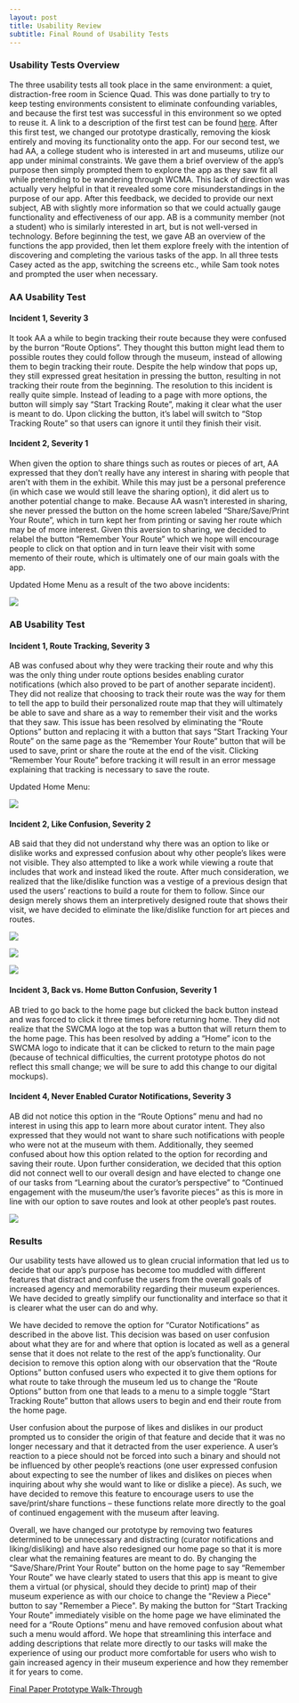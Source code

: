 ```yaml
---
layout: post
title: Usability Review
subtitle: Final Round of Usability Tests
---
```


### Usability Tests Overview
The three usability tests all took place in the same environment: a quiet, distraction-free room in Science Quad. This was done partially to try to keep testing environments consistent to eliminate confounding variables, and because the first test was successful in this environment so we opted to reuse it. A link to a description of the first test can be found [here](https://cmpelz.github.io/2018-11-05-usability_checkin/). After this first test, we changed our prototype drastically, removing the kiosk entirely and moving its functionality onto the app. For our second test, we had AA, a college student who is interested in art and museums, utilize our app under minimal constraints. We gave them a brief overview of the app’s purpose then simply prompted them to explore the app as they saw fit all while pretending to be wandering through WCMA. This lack of direction was actually very helpful in that it revealed some core misunderstandings in the purpose of our app. After this feedback, we decided to provide our next subject, AB with slightly more information so that we could actually gauge functionality and effectiveness of our app. AB is a community member (not a student) who is similarly interested in art, but is not well-versed in technology. Before beginning the test, we gave AB an overview of the functions the app provided, then let them explore freely with the intention of discovering and completing the various tasks of the app. In all three tests Casey acted as the app, switching the screens etc., while Sam took notes and prompted the user when necessary. 

### AA Usability Test
#### Incident 1, Severity 3
It took AA a while to begin tracking their route because they were confused by the burron “Route Options”. They thought this button might lead them to possible routes they could follow through the museum, instead of allowing them to begin tracking their route. Despite the help window that pops up, they still expressed great hesitation in pressing the button, resulting in not tracking their route from the beginning. The resolution to this incident is really quite simple. Instead of leading to a page with more options, the button will simply say “Start Tracking Route”, making it clear what the user is meant to do. Upon clicking the button, it’s label will switch to “Stop Tracking Route” so that users can ignore it until they finish their visit.

#### Incident 2, Severity 1
When given the option to share things such as routes or pieces of art, AA expressed that they don’t really have any interest in sharing with people that aren’t with them in the exhibit. While this may just be a personal preference (in which case we would still leave the sharing option), it did alert us to another potential change to make. Because AA wasn’t interested in sharing, she never pressed the button on the home screen labeled “Share/Save/Print Your Route”, which in turn kept her from printing or saving her route which may be of more interest. Given this aversion to sharing, we decided to relabel the button “Remember Your Route” which we hope will encourage people to click on that option and in turn leave their visit with some memento of their route, which is ultimately one of our main goals with the app.

Updated Home Menu as a result of the two above incidents:

![](/img/urHome.JPG)

### AB Usability Test
#### Incident 1, Route Tracking, Severity 3
AB was confused about why they were tracking their route and why this was the only thing under route options besides enabling curator notifications (which also proved to be part of another separate incident). They did not realize that choosing to track their route was the way for them to tell the app to build their personalized route map that they will ultimately be able to save and share as a way to remember their visit and the works that they saw. This issue has been resolved by eliminating the “Route Options” button and replacing it with a button that says “Start Tracking Your Route” on the same page as the “Remember Your Route” button that will be used to save, print or share the route at the end of the visit. Clicking “Remember Your Route” before tracking it will result in an error message explaining that tracking is necessary to save the route.

Updated Home Menu:

![](/img/urHome.JPG)

#### Incident 2, Like Confusion, Severity 2
AB said that they did not understand why there was an option to like or dislike works and expressed confusion about why other people’s likes were not visible. They also attempted to like a work while viewing a route that includes that work and instead liked the route. After much consideration, we realized that the like/dislike function was a vestige of a previous design that used the users’ reactions to build a route for them to follow. Since our design merely shows them an interpretively designed route that shows their visit, we have decided to eliminate the like/dislike function for art pieces and routes.

![](/img/urCamera.JPG)

![](/img/urSimilarPiece.JPG)

![](/img/urSingleRoute.JPG)

#### Incident 3, Back vs. Home Button Confusion, Severity 1
AB tried to go back to the home page but clicked the back button instead and was forced to click it three times before returning home. They did not realize that the SWCMA logo at the top was a button that will return them to the home page. This has been resolved by adding a “Home” icon to the SWCMA logo to indicate that it can be clicked to return to the main page (because of technical difficulties, the current prototype photos do not reflect this small change; we will be sure to add this change to our digital mockups).

#### Incident 4, Never Enabled Curator Notifications, Severity 3
AB did not notice this option in the “Route Options” menu and had no interest in using this app to learn more about curator intent. They also expressed that they would not want to share such notifications with people who were not at the museum with them. Additionally, they seemed confused about how this option related to the option for recording and saving their route. Upon further consideration, we decided that this option did not connect well to our overall design and have elected to change one of our tasks from “Learning about the curator’s perspective” to “Continued engagement with the museum/the user’s favorite pieces” as this is more in line with our option to save routes and look at other people’s past routes.

![](/img/urHome.JPG)

### Results
Our usability tests have allowed us to glean crucial information that led us to decide that our app’s purpose has become too muddled with different features that distract and confuse the users from the overall goals of increased agency and memorability regarding their museum experiences. We have decided to greatly simplify our functionality and interface so that it is clearer what the user can do and why. 

We have decided to remove the option for “Curator Notifications” as described in the above list. This decision was based on user confusion about what they are for and where that option is located as well as a general sense that it does not relate to the rest of the app’s functionality. Our decision to remove this option along with our observation that the “Route Options” button confused users who expected it to give them options for what route to take through the museum led us to change the “Route Options” button from one that leads to a menu to a simple toggle “Start Tracking Route” button that allows users to begin and end their route from the home page.

User confusion about the purpose of likes and dislikes in our product prompted us to consider the origin of that feature and decide that it was no longer necessary and that it detracted from the user experience. A user’s reaction to a piece should not be forced into such a binary and should not be influenced by other people’s reactions (one user expressed confusion about expecting to see the number of likes and dislikes on pieces when inquiring about why she would want to like or dislike a piece). As such, we have decided to remove this feature to encourage users to use the save/print/share functions – these functions relate more directly to the goal of continued engagement with the museum after leaving. 

Overall, we have changed our prototype by removing two features determined to be unnecessary and distracting (curator notifications and liking/disliking) and have also redesigned our home page so that it is more clear what the remaining features are meant to do. By changing the “Save/Share/Print Your Route” button on the home page to say “Remember Your Route” we have clearly stated to users that this app is meant to give them a virtual (or physical, should they decide to print) map of their museum experience as with our choice to change the "Review a Piece" button to say "Remember a Piece". By making the button for “Start Tracking Your Route” immediately visible on the home page we have eliminated the need for a “Route Options” menu and have removed confusion about what such a menu would afford. We hope that streamlining this interface and adding descriptions that relate more directly to our tasks will make the experience of using our product more comfortable for users who wish to gain increased agency in their museum experience and how they remember it for years to come.

[Final Paper Prototype Walk-Through](https://cmpelz.github.io/2018-11-8-final_paper_prototype/)
